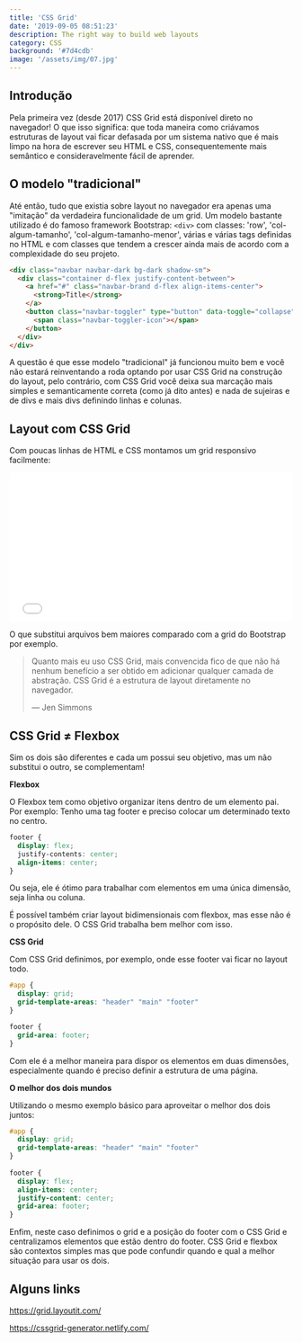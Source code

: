 ```yaml
---
title: 'CSS Grid'
date: '2019-09-05 08:51:23'
description: The right way to build web layouts
category: CSS
background: '#7d4cdb'
image: '/assets/img/07.jpg'
---
```


## Introdução

Pela primeira vez (desde 2017) CSS Grid está disponível direto no navegador! O que isso significa: que toda maneira como criávamos estruturas de layout vai ficar defasada por um sistema nativo que é mais limpo na hora de escrever seu HTML e CSS, consequentemente mais semântico e consideravelmente fácil de aprender.

## O modelo "tradicional"

Até então, tudo que existia sobre layout no navegador era apenas uma "imitação" da verdadeira funcionalidade de um grid. Um modelo bastante utilizado é do famoso framework Bootstrap: `<div>` com classes: 'row', 'col-algum-tamanho', 'col-algum-tamanho-menor', várias e várias tags definidas no HTML e com classes que tendem a crescer ainda mais de acordo com a complexidade do seu projeto.

```html
<div class="navbar navbar-dark bg-dark shadow-sm">
  <div class="container d-flex justify-content-between">
    <a href="#" class="navbar-brand d-flex align-items-center">
      <strong>Title</strong>
    </a>
    <button class="navbar-toggler" type="button" data-toggle="collapse" data-target="#navbarHeader" aria-controls="navbarHeader" aria-expanded="false" aria-label="Toggle navigation">
      <span class="navbar-toggler-icon"></span>
    </button>
  </div>
</div>
```

A questão é que esse modelo "tradicional" já funcionou muito bem e você não estará reinventando a roda optando por usar CSS Grid na construção do layout, pelo contrário, com CSS Grid você deixa sua marcação mais simples e semanticamente correta (como já dito antes) e nada de sujeiras e de divs e mais divs definindo linhas e colunas.

## Layout com CSS Grid

Com poucas linhas de HTML e CSS montamos um grid responsivo facilmente:

<iframe height="265" style="width: 100%;" scrolling="no" title="CSS GRID example" src="//codepen.io/emunhoz/embed/KYZogp/?height=265&theme-id=0&default-tab=css" frameborder="no" allowtransparency="true" allowfullscreen="true">

  See the Pen <a href='https://codepen.io/emunhoz/pen/KYZogp/'>CSS GRID example</a> by emunhoz

  (<a href='https://codepen.io/emunhoz'>@emunhoz</a>) on <a href='https://codepen.io'>CodePen</a>.

</iframe>

O que substitui arquivos bem maiores comparado com a grid do Bootstrap por exemplo. 

> Quanto mais eu uso CSS Grid, mais convencida fico de que não há nenhum benefício a ser obtido em adicionar qualquer camada de abstração. CSS Grid é a estrutura de layout diretamente no navegador.
>
> — Jen Simmons

## CSS Grid ≠ Flexbox

Sim os dois são diferentes e cada um possui seu objetivo, mas um não substitui o outro, se complementam!

**Flexbox**

O Flexbox tem como objetivo organizar itens dentro de um elemento pai. Por exemplo: Tenho uma tag footer e preciso colocar um determinado texto no centro. 


```css
footer {
  display: flex;
  justify-contents: center;
  align-items: center;
}
```

Ou seja, ele é ótimo para trabalhar com elementos em uma única dimensão, seja linha ou coluna.

É possível também criar layout bidimensionais com flexbox, mas esse não é o propósito dele. O CSS Grid trabalha bem melhor com isso.

**CSS Grid**

Com CSS Grid definimos, por exemplo, onde esse footer vai ficar no layout todo.

```css
#app {
  display: grid;
  grid-template-areas: "header" "main" "footer"
}

footer {
  grid-area: footer;
}
```

Com ele é a melhor maneira para dispor os elementos em duas dimensões, especialmente quando é preciso definir a estrutura de uma página.

**O melhor dos dois mundos**

Utilizando o mesmo exemplo básico para aproveitar o melhor dos dois juntos:

```css
#app {
  display: grid;
  grid-template-areas: "header" "main" "footer"
}
  
footer {
  display: flex;
  align-items: center;
  justify-content: center;
  grid-area: footer;
}
```

Enfim, neste caso definimos o grid e a posição do footer com o CSS Grid e centralizamos elementos que estão dentro do footer. CSS Grid e flexbox são contextos simples mas que pode confundir quando e qual a melhor situação para usar os dois.

## Alguns links

<https://grid.layoutit.com/>

<https://cssgrid-generator.netlify.com/>
